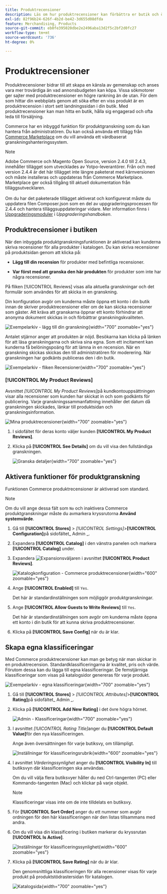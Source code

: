 ```yaml
---
title: Produktrecensioner
description: Läs om hur produktrecensioner kan förbättra er butik och öka er trovärdighet.
exl-id: 82f96b24-626f-4b2d-be42-3d655d08dfda
feature: Merchandising, Products
source-git-commit: eb0fe395020dbe2e2496aba13d2f5c2bf2d0fc27
workflow-type: tm+mt
source-wordcount: '736'
ht-degree: 0%

---
```


# Produktrecensioner

Produktrecensioner bidrar till att skapa en känsla av gemenskap och anses vara mer trovärdiga än vad annonsbudgeten kan köpa. Vissa sökmotorer ger sajter med produktrecensioner en högre rankning än de utan. För dem som hittar din webbplats genom att söka efter en viss produkt är en produktrecension i stort sett landningssidan i din butik. Med produktrecensioner kan man hitta en butik, hålla sig engagerad och ofta leda till försäljning.

Commerce har en inbyggd funktion för produktgranskning som du kan hantera från administratören. Du kan också använda ett tillägg från [Commerce Marketplace](../getting-started/commerce-marketplace.md) om du vill använda ett värdbaserat granskningshanteringssystem.

>[!NOTE]
>
>Adobe Commerce och Magento Open Source, version 2.4.0 till 2.4.3, innehåller tillägget som utvecklades av Yotpo-leverantörer. Från och med version 2.4.4 är det här tillägget inte längre paketerat med kärnversionen och måste installeras och uppdateras från Commerce Marketplace. Marketplace ger också tillgång till aktuell dokumentation från tilläggsutvecklaren.
><br><br>
>Om du har det paketerade tillägget aktiverat och konfigurerat måste du uppdatera filen Composer.json som en del av uppgraderingsprocessen för 2.4.4 och hantera tilläggsuppdateringar vidare. Mer information finns i [Uppgraderingsmoduler](https://experienceleague.adobe.com/docs/commerce-operations/upgrade-guide/modules/upgrade.html) i _Uppgraderingshandboken_.

## Produktrecensioner i butiken

När den inbyggda produktgranskningsfunktionen är aktiverad kan kunderna skriva recensioner för alla produkter i katalogen. Du kan skriva recensioner på produktsidan genom att klicka på:

- **Lägg till din recension** för produkter med befintliga recensioner.

- **Var först med att granska den här produkten** för produkter som inte har några recensioner.

På fliken [!UICONTROL Reviews] visas alla aktuella granskningar och det formulär som användes för att skicka in en granskning.

Din konfiguration avgör om kunderna måste öppna ett konto i din butik innan de skriver produktrecensioner eller om de kan skicka recensioner som gäster. Att kräva att granskarna öppnar ett konto förhindrar att anonyma dokument skickas in och förbättrar granskningskvaliteten.

![Exempelarkiv - lägg till din granskning](./assets/storefront-review-this-product.png){width="700" zoomable="yes"}

Antalet stjärnor anger att produkten är nöjd. Besökarna kan klicka på länken för att läsa granskningarna och skriva sina egna. Som ett incitament kan kunderna få belöningspoäng för att lämna in en recension. När en granskning skickas skickas den till administratören för moderering. När granskningen har godkänts publiceras den i din butik.

![Exempelarkiv - fliken Recensioner](./assets/storefront-reviews-tab.png){width="700" zoomable="yes"}

### [!UICONTROL My Product Reviews]

Avsnittet _[!UICONTROL My Product Reviews]_&#x200B;på kundkontouppsättningen visar alla recensioner som kunden har skickat in och som godkänts för publicering. Varje granskningssammanfattning innehåller det datum då granskningen skickades, länkar till produktsidan och granskningsinformation.

![Mina produktrecensioner](./assets/account-dashboard-my-product-reviews.png){width="700" zoomable="yes"}

1. I sidofältet för deras konto väljer kunden **[!UICONTROL My Product Reviews]**.

1. Klicka på **[!UICONTROL See Details]** om du vill visa den fullständiga granskningen.

   ![Granska detaljer](./assets/account-dashboard-my-product-reviews-details.png){width="700" zoomable="yes"}

## Aktivera funktioner för produktgranskning

Funktionen Commerce produktrecensioner är aktiverad som standard.

>[!NOTE]
>
>Om du vill ange dessa fält som `No` och inaktivera Commerce produktgranskningar måste du avmarkera kryssrutorna **Använd systemvärde**.

1. Gå till **[!UICONTROL Stores]** > _[!UICONTROL Settings]_>**[!UICONTROL Configuration]**&#x200B;på sidofältet_ Admin _.

1. Expandera **[!UICONTROL Catalog]** i den vänstra panelen och markera **[!UICONTROL Catalog]** under.

1. Expandera ![Expansionsväljaren](../assets/icon-display-expand.png) i avsnittet **[!UICONTROL Product Reviews]**.

   ![Katalogkonfiguration - Commerce produktrecensioner](../configuration-reference/catalog/assets/catalog-product-reviews.png){width="600" zoomable="yes"}

1. Ange **[!UICONTROL Enabled]** till `Yes`.

   Det här är standardinställningen som möjliggör produktgranskningar.

1. Ange **[!UICONTROL Allow Guests to Write Reviews]** till `Yes`.

   Det här är standardinställningen som avgör om kunderna måste öppna ett konto i din butik för att kunna skriva produktrecensioner.

1. Klicka på **[!UICONTROL Save Config]** när du är klar.

## Skapa egna klassificeringar

Med Commerce produktrecensioner kan man ge betyg när man skickar in en produktrecension. Standardklassificeringarna är kvalitet, pris och värde. Förutom dessa kan du lägga till egna klassificeringar. De femstjärniga klassificeringar som visas på katalogsidor genereras för varje produkt.

![Exempelarkiv - egna klassificeringar](./assets/attribute-custom-ratings-review.png){width="700" zoomable="yes"}

1. Gå till **[!UICONTROL Stores]** > _[!UICONTROL Attributes]_>**[!UICONTROL Rating]**&#x200B;på sidofältet_ Admin _.

1. Klicka på **[!UICONTROL Add New Rating]** i det övre högra hörnet.

   ![Admin - Klassificeringar](./assets/product-reviews-rating.png){width="700" zoomable="yes"}

1. I avsnittet _[!UICONTROL Rating Title]_&#x200B;anger du **[!UICONTROL Default Value]**&#x200B;för den nya klassificeringen.

   Ange även översättningen för varje butiksvy, om tillämpligt.

   ![Inställningar för klassificeringsrubrik](./assets/product-rating-title.png){width="600" zoomable="yes"}

1. I avsnittet _Värderingssynlighet_ anger du **[!UICONTROL Visibility In]** till butiksvyn där klassificeringen ska användas.

   Om du vill välja flera butiksvyer håller du ned Ctrl-tangenten (PC) eller Kommando-tangenten (Mac) och klickar på varje objekt.

   >[!NOTE]
   >
   >Klassificeringar visas inte om de inte tilldelats en butiksvy.

1. För **[!UICONTROL Sort Order]** anger du ett nummer som avgör ordningen för den här klassificeringen när den listas tillsammans med andra.

1. Om du vill visa din klassificering i butiken markerar du kryssrutan **[!UICONTROL Is Active]**.

   ![Inställningar för klassificeringssynlighet](./assets/product-rating-visibility.png){width="600" zoomable="yes"}

1. Klicka på **[!UICONTROL Save Rating]** när du är klar.

   Den genomsnittliga klassificeringen för alla recensioner visas för varje produkt på produktstödrastersidan för katalogen.

   ![Katalogsida](./assets/catalog-rating-page.png){width="700" zoomable="yes"}
